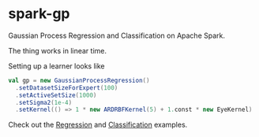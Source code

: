 # spark-gp
Gaussian Process Regression and Classification on Apache Spark.

The thing works in linear time. 

Setting up a learner looks like
```scala
val gp = new GaussianProcessRegression()
  .setDatasetSizeForExpert(100)
  .setActiveSetSize(1000)
  .setSigma2(1e-4)
  .setKernel(() => 1 * new ARDRBFKernel(5) + 1.const * new EyeKernel)
```
Check out the [Regression](src/main/scala/org/apache/spark/ml/regression/examples/) and [Classification](src/main/scala/org/apache/spark/ml/classification/examples/) examples.
